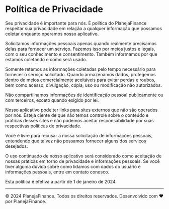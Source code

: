 # Política de Privacidade

Seu privacidade é importante para nós. É política do PlanejaFinance respeitar sua privacidade em relação a qualquer informação que possamos coletar enquanto operamos nosso aplicativo.

Solicitamos informações pessoais apenas quando realmente precisamos delas para fornecer um serviço. Fazemos isso por meios justos e legais, com o seu conhecimento e consentimento. Também informamos por que estamos coletando e como será usado.

Somente retemos as informações coletadas pelo tempo necessário para fornecer o serviço solicitado. Quando armazenamos dados, protegemos dentro de meios comercialmente aceitáveis para evitar perdas e roubos, bem como acesso, divulgação, cópia, uso ou modificação não autorizados.

Não compartilhamos informações de identificação pessoal publicamente ou com terceiros, exceto quando exigido por lei.

Nosso aplicativo pode ter links para sites externos que não são operados por nós. Esteja ciente de que não temos controle sobre o conteúdo e práticas desses sites e não podemos aceitar responsabilidade por suas respectivas políticas de privacidade.

Você é livre para recusar a nossa solicitação de informações pessoais, entendendo que talvez não possamos fornecer alguns dos serviços desejados.

O uso continuado de nosso aplicativo será considerado como aceitação de nossas práticas em torno de privacidade e informações pessoais. Se você tiver alguma dúvida sobre como lidamos com dados do usuário e informações pessoais, entre em contato conosco.

Esta política é efetiva a partir de 1 de janeiro de 2024.

---

© 2024 PlanejaFinance. Todos os direitos reservados. Desenvolvido com ❤️ por PlanejaFinance.
